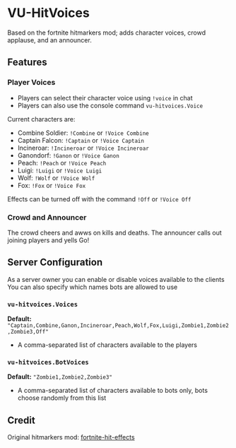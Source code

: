 # VU-HitVoices
Based on the fortnite hitmarkers mod; adds character voices, crowd applause, and an announcer.

## Features

### Player Voices
- Players can select their character voice using `!voice` in chat
- Players can also use the console command `vu-hitvoices.Voice`

Current characters are:
- Combine Soldier: `!Combine` or `!Voice Combine`
- Captain Falcon: `!Captain` or `!Voice Captain`
- Incineroar: `!Incineroar` or `!Voice Incineroar`
- Ganondorf: `!Ganon` or `!Voice Ganon`
- Peach: `!Peach` or `!Voice Peach`
- Luigi: `!Luigi` or `!Voice Luigi`
- Wolf: `!Wolf` or `!Voice Wolf`
- Fox: `!Fox` or `!Voice Fox`

Effects can be turned off with the command `!Off` or `!Voice Off`

### Crowd and Announcer
The crowd cheers and awws on kills and deaths.
The announcer calls out joining players and yells Go!

## Server Configuration
As a server owner you can enable or disable voices available to the clients
You can also specify which names bots are allowed to use

### `vu-hitvoices.Voices`
**Default:** `"Captain,Combine,Ganon,Incineroar,Peach,Wolf,Fox,Luigi,Zombie1,Zombie2,Zombie3,Off"`
- A comma-separated list of characters available to the players

### `vu-hitvoices.BotVoices`
**Default:** `"Zombie1,Zombie2,Zombie3"`
- A comma-separated list of characters available to bots only, bots choose randomly from this list

## Credit
Original hitmarkers mod: [fortnite-hit-effects](https://github.com/kapraran/VU-mods/tree/master/fortnite-hit-effects)
